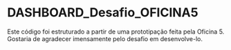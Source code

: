# DASHBOARD_Desafio_OFICINA5
 Este código foi estruturado a partir de uma prototipação feita pela Oficina 5. Gostaria de agradecer imensamente pelo desafio em desenvolve-lo.
